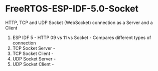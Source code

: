 # FreeRTOS-ESP-IDF-5.0-Socket
HTTP, TCP and UDP Socket (WebSocket) connection as a Server and a Client
1. ESP IDF 5 - HTTP 09 vs 11 vs Socket - Compares different types of connection
2. TCP Socket Server -
3. TCP Socket Client -
4. UDP Socket Server -
5. UDP Socket Client - 
